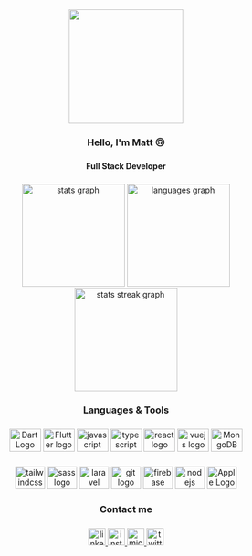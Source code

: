 <div align="center">
  <img height="200" src="https://i.imgur.com/tXhDf1n.png"  />
</div>

###
<h3 align="center">Hello, I'm Matt 🙃</h3>

###
<h4 align="center">Full Stack Developer</h4>

###
<div align="center">
  <img src="https://github-readme-stats.vercel.app/api?hide_title=false&hide_rank=false&show_icons=true&include_all_commits=true&count_private=true&disable_animations=false&theme=midnight-purple&locale=en&hide_border=false&username=cmatt7" height="180" alt="stats graph" />
  
  <img src="https://github-readme-stats.vercel.app/api/top-langs?locale=en&hide_title=false&layout=compact&card_width=320&langs_count=10&theme=midnight-purple&hide_border=false&custom_title=Languages&username=cmatt7" height="180" alt="languages graph"  />
  
  <img src="https://streak-stats.demolab.com?user=cmatt7&theme=midnight-purple&exclude_days=Sun%2CSat" height="180" alt="stats streak graph"/>
</div>

###
<h3 align="center">Languages & Tools</h3>

###
<div align="center">  
  <img src="https://cdn.jsdelivr.net/gh/devicons/devicon/icons/dart/dart-original.svg" height="40" width="55" alt="Dart Logo"/>
  <img src="https://cdn.jsdelivr.net/gh/devicons/devicon/icons/flutter/flutter-original.svg" height="40" width="55" alt="Flutter logo" />
  <img src="https://cdn.jsdelivr.net/gh/devicons/devicon/icons/javascript/javascript-original.svg" height="40" width="55" alt="javascript logo"  />
  <img src="https://cdn.jsdelivr.net/gh/devicons/devicon/icons/typescript/typescript-original.svg" height="40" width="55" alt="typescript logo"  />
  <img src="https://cdn.jsdelivr.net/gh/devicons/devicon/icons/react/react-original.svg" height="40" width="55" alt="react logo"  />
  <img src="https://cdn.jsdelivr.net/gh/devicons/devicon/icons/vuejs/vuejs-original.svg" height="40" width="55" alt="vuejs logo"  />
  <img src="https://cdn.jsdelivr.net/gh/devicons/devicon/icons/mongodb/mongodb-original-wordmark.svg" height="40" width="55" alt="MongoDB"/>
</div>

###
<div align="center">
  <img src="https://cdn.jsdelivr.net/gh/devicons/devicon/icons/tailwindcss/tailwindcss-original-wordmark.svg" height="40" width="52" alt="tailwindcss logo"  />
  <img src="https://cdn.jsdelivr.net/gh/devicons/devicon/icons/sass/sass-original.svg" height="40" width="52" alt="sass logo"  />
  <img src="https://cdn.jsdelivr.net/gh/devicons/devicon/icons/laravel/laravel-plain.svg" height="40" width="52" alt="laravel logo"  />
  <img src="https://cdn.jsdelivr.net/gh/devicons/devicon/icons/git/git-original.svg" height="40" width="52" alt="git logo"  />
  <img src="https://cdn.jsdelivr.net/gh/devicons/devicon/icons/firebase/firebase-plain.svg" height="40" width="52" alt="firebase logo"  />
  <img src="https://cdn.jsdelivr.net/gh/devicons/devicon/icons/nodejs/nodejs-original.svg" height="40" width="52" alt="nodejs logo"  />
  <img src="https://cdn.jsdelivr.net/gh/devicons/devicon/icons/apple/apple-original.svg" height="40" width="52" alt="Apple Logo"/>
</div>

###
<h3 align="center">Contact me</h3>

###
<div align="center">
  <a href="https://www.linkedin.com/in/matheus-cruz-561958207/" target="_blank">
    <img src="https://img.shields.io/static/v1?message=LinkedIn&logo=linkedin&label=&color=0077B5&logoColor=white&labelColor=&style=for-the-badge" height="30" alt="linkedin logo"  />
  </a>
  <a href="https://www.instagram.com/c.matt7/" target="_blank">
    <img src="https://img.shields.io/static/v1?message=Instagram&logo=instagram&label=&color=E4405F&logoColor=white&labelColor=&style=for-the-badge" height="30" alt="instagram logo"  />
  <a href="matheusc039@hotmail.com" target="_blank">
    <img src="https://img.shields.io/static/v1?message=Outlook&logo=microsoft-outlook&label=&color=0078D4&logoColor=white&labelColor=&style=for-the-badge" height="30" alt="microsoft-outlook logo"  />
  </a>
  <a href="c_matt7" target="_blank">
    <img src="https://img.shields.io/static/v1?message=Twitter&logo=twitter&label=&color=1DA1F2&logoColor=white&labelColor=&style=for-the-badge" height="30" alt="twitter logo"  />
  </a>
</div>

###
